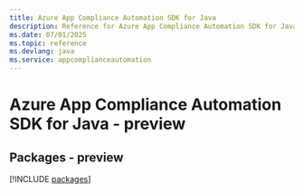 ```yaml
---
title: Azure App Compliance Automation SDK for Java
description: Reference for Azure App Compliance Automation SDK for Java
ms.date: 07/01/2025
ms.topic: reference
ms.devlang: java
ms.service: appcomplianceautomation
---
```

# Azure App Compliance Automation SDK for Java - preview
## Packages - preview
[!INCLUDE [packages](app-compliance-automation-index.md)]